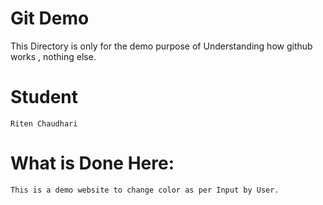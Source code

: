 # Git Demo

This Directory is only for the demo purpose of Understanding how github works , nothing else.

# Student
    
    Riten Chaudhari

# What is Done Here:

    This is a demo website to change color as per Input by User.

